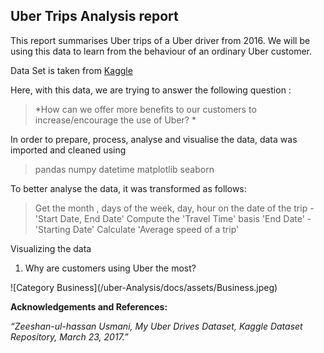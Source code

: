 ## Uber Trips Analysis report 

This report summarises Uber trips of a Uber driver from 2016. We will be using this data to learn from the behaviour of an ordinary Uber customer. 

Data Set is taken from [Kaggle](https://www.kaggle.com/datasets/zusmani/uberdrives?resource=download)

Here, with this data, we are trying to answer the following question : 
  > *How can we offer more benefits to our customers to increase/encourage the use of Uber? *

In order to prepare, process, analyse and visualise the data, data was imported and cleaned using 
> pandas 
> numpy
> datetime
> matplotlib
> seaborn

To better analyse the data, it was transformed as follows:
> Get the month , days of the week, day, hour on the date of the trip - 'Start Date, End Date' 
> Compute the 'Travel Time' basis 'End Date' - 'Starting Date'
> Calculate 'Average speed of a trip'

Visualizing the data

1. Why are customers using Uber the most?
<Catrgory wise distribution of trips>
  ![Category Business](/uber-Analysis/docs/assets/Business.jpeg)
  



  
  

**Acknowledgements and References:** 

 *“Zeeshan-ul-hassan Usmani, My Uber Drives Dataset, Kaggle Dataset Repository, March 23, 2017.”*

